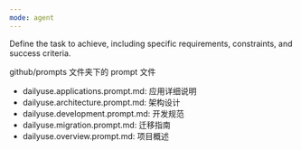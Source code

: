 ```yaml
---
mode: agent
---
```


Define the task to achieve, including specific requirements, constraints, and success criteria.

github/prompts 文件夹下的 prompt 文件

- dailyuse.applications.prompt.md: 应用详细说明
- dailyuse.architecture.prompt.md: 架构设计
- dailyuse.development.prompt.md: 开发规范
- dailyuse.migration.prompt.md: 迁移指南
- dailyuse.overview.prompt.md: 项目概述
